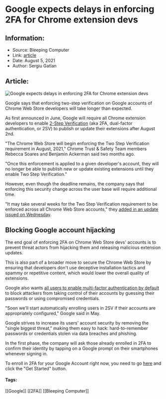 # Google expects delays in enforcing 2FA for Chrome extension devs
### 

## Information:
+ Source: Bleeping Computer
+ Link: [article](https://www.bleepingcomputer.com/news/google/google-expects-delays-in-enforcing-2fa-for-chrome-extension-devs/)
+ Date: August 5, 2021
+ Author: Sergiu Gatlan


## Article:
![Google expects delays in enforcing 2FA for Chrome extension devs](https://www.bleepstatic.com/content/hl-images/2021/05/26/Google____Chrome.jpg)


Google says that enforcing two-step verification on Google accounts of Chrome Web Store developers will take longer than expected.


As first announced in June, Google will require all Chrome extension developers to enable [2-Step Verification](https://www.google.com/landing/2step/) (aka 2FA, dual-factor authentication, or 2SV) to publish or update their extensions after August 2nd.


"The Chrome Web Store will begin enforcing the Two Step Verification requirement in August, 2021," Chrome Trust & Safety Team members Rebecca Soares and Benjamin Ackerman said two months ago.


"Once this enforcement is applied to a given developer's account, they will no longer be able to publish new or update existing extensions until they enable Two Step Verification."


However, even though the deadline remains, the company says that enforcing this security change across the user base will require additional time.


"It may take several weeks for the Two Step Verification requirement to be enforced across all Chrome Web Store accounts," they [added in an update issued on Wednesday](https://developer.chrome.com/en/blog/policy-update-2sv/).


Blocking Google account hijacking
---------------------------------


The end goal of enforcing 2FA on Chrome Web Store devs' accounts is to prevent threat actors from hijacking them and releasing malicious extension updates. 


This is also part of a broader move to secure the Chrome Web Store by ensuring that developers don't use deceptive installation tactics and spammy or repetitive content, which would lower the overall quality of extensions.


Google also wants [all users to enable multi-factor authentication by default](https://www.bleepingcomputer.com/news/security/google-wants-to-enable-multi-factor-authentication-by-default/) to block attackers from taking control of their accounts by guessing their passwords or using compromised credentials.


"Soon we'll start automatically enrolling users in 2SV if their accounts are appropriately configured," Google said in May.


Google strives to increase its users' account security by removing the "single biggest threat," making them easy to hack: hard-to-remember passwords or credentials stolen via data breaches and phishing.


In the first phase, the company will ask those already enrolled in 2FA to confirm their identity by tapping on a Google prompt on their smartphones whenever signing in.


To enroll in 2FA for your Google Account right now, you need to go [here](http://g.co/2sv) and click the "Get Started" button.




#### Tags:
[[Google]] [[2FA]] [[Bleeping Computer]]
